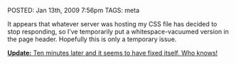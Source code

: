 POSTED: Jan 13th, 2009 7:56pm
TAGS: meta

It appears that whatever server was hosting my
<abbr class='smallcaps'>CSS</abbr> file has decided to stop responding, so I’ve
temporarily put a whitespace-vacuumed version in the page header. Hopefully
this is only a temporary issue.

<ins>**Update:** Ten minutes later and it seems to have fixed itself. Who knows!</ins>
